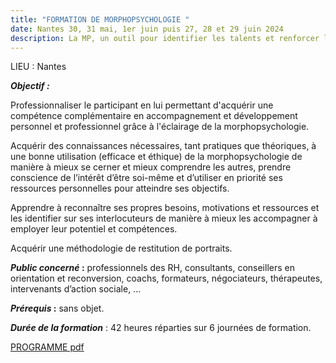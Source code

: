 ```yaml
---
title: "FORMATION DE MORPHOPSYCHOLOGIE "
date: Nantes 30, 31 mai, 1er juin puis 27, 28 et 29 juin 2024
description: La MP, un outil pour identifier les talents et renforcer les aptitudes
---
```

LIEU : Nantes

***Objectif :***

Professionnaliser le participant en lui permettant d'acquérir une compétence complémentaire en accompagnement et développement personnel et professionnel grâce à l'éclairage de la morphopsychologie.

Acquérir des connaissances nécessaires, tant pratiques que théoriques, à une bonne utilisation (efficace et éthique) de la morphopsychologie de manière à mieux se cerner et mieux comprendre les autres, prendre conscience de l’intérêt d’être soi-même et d’utiliser en priorité ses ressources personnelles pour atteindre ses objectifs.

Apprendre à reconnaître ses propres besoins, motivations et ressources et les identifier sur ses interlocuteurs de manière à mieux les accompagner à employer leur potentiel et compétences.

Acquérir une méthodologie de restitution de portraits.

***Public concerné* :** professionnels des RH, consultants, conseillers en orientation et reconversion, coachs, formateurs, négociateurs, thérapeutes, intervenants d’action sociale, ...

***Prérequis* :** sans objet.

***Durée de la formation*** : 42 heures réparties sur 6 journées de formation.

[PROGRAMME pdf](img/Morphopsychologie_Nantes_05_06_2024.pdf)